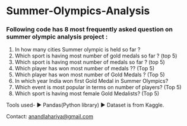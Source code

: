 # Summer-Olympics-Analysis

### Following code has 8 most frequently asked question on summer olympic analysis project :

1. In how many cities Summer olympic is held so far ?
2. Which sport is having most number of gold medals so far ? (top 5)
3. Which sport is having most number of medals so far ? (top 5)
4. Which player has won most number of medals ?? (Top 5)
5. Which player has won most number of Gold Medals ? (Top 5)
6. In which year India won first Gold Medal in Summer Olympics?
7. Which event is most popular in terms on number of players? (Top 5)
8. Which sport is having most female Gold Medalists? (Top 5)

Tools used-
► Pandas(Python library)
► Dataset is from Kaggle.

Contact: anandlahariya@gmail.com
